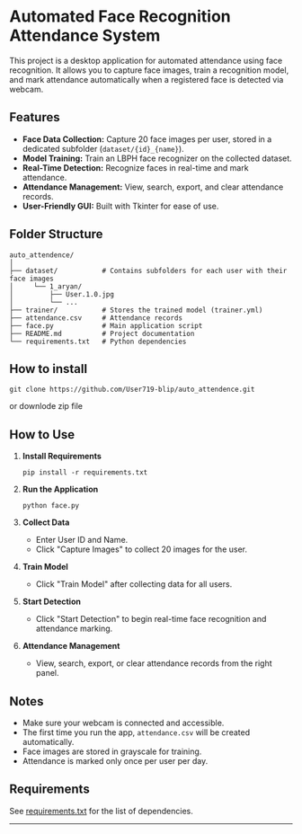 # Automated Face Recognition Attendance System

This project is a desktop application for automated attendance using face recognition. It allows you to capture face images, train a recognition model, and mark attendance automatically when a registered face is detected via webcam.

## Features

- **Face Data Collection:** Capture 20 face images per user, stored in a dedicated subfolder (`dataset/{id}_{name}`).
- **Model Training:** Train an LBPH face recognizer on the collected dataset.
- **Real-Time Detection:** Recognize faces in real-time and mark attendance.
- **Attendance Management:** View, search, export, and clear attendance records.
- **User-Friendly GUI:** Built with Tkinter for ease of use.

## Folder Structure

```
auto_attendence/
│
├── dataset/           # Contains subfolders for each user with their face images
│     └── 1_aryan/
│         ├── User.1.0.jpg
│         └── ...
├── trainer/           # Stores the trained model (trainer.yml)
├── attendance.csv     # Attendance records
├── face.py            # Main application script
├── README.md          # Project documentation
└── requirements.txt   # Python dependencies
```

## How to install 
```
git clone https://github.com/User719-blip/auto_attendence.git
```
or downlode zip file


## How to Use

1. **Install Requirements**
   ```
   pip install -r requirements.txt
   ```

2. **Run the Application**
   ```
   python face.py
   ```

3. **Collect Data**
   - Enter User ID and Name.
   - Click "Capture Images" to collect 20 images for the user.

4. **Train Model**
   - Click "Train Model" after collecting data for all users.

5. **Start Detection**
   - Click "Start Detection" to begin real-time face recognition and attendance marking.

6. **Attendance Management**
   - View, search, export, or clear attendance records from the right panel.

## Notes

- Make sure your webcam is connected and accessible.
- The first time you run the app, `attendance.csv` will be created automatically.
- Face images are stored in grayscale for training.
- Attendance is marked only once per user per day.

## Requirements

See [requirements.txt](requirement.txt) for the list of dependencies.

---
